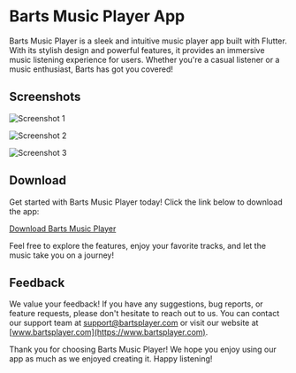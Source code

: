 # Barts Music Player App


Barts Music Player is a sleek and intuitive music player app built with Flutter. With its stylish design and powerful features, it provides an immersive music listening experience for users. Whether you're a casual listener or a music enthusiast, Barts has got you covered!


## Screenshots


![Screenshot 1](assets/screenshots/screenshot1.png)


![Screenshot 2](assets/screenshots/screenshot2.png)


![Screenshot 3](assets/screenshots/screenshot3.png)


## Download

Get started with Barts Music Player today! Click the link below to download the app:

[Download Barts Music Player](https://drive.google.com/file/d/1ZNQwUA_5O-nRjj8Ftjv7Qkep00Hy3sEO/view?usp=drive_link)

Feel free to explore the features, enjoy your favorite tracks, and let the music take you on a journey!

## Feedback

We value your feedback! If you have any suggestions, bug reports, or feature requests, please don't hesitate to reach out to us. You can contact our support team at support@bartsplayer.com or visit our website at [www.bartsplayer.com](https://www.bartsplayer.com).

Thank you for choosing Barts Music Player! We hope you enjoy using our app as much as we enjoyed creating it. Happy listening!